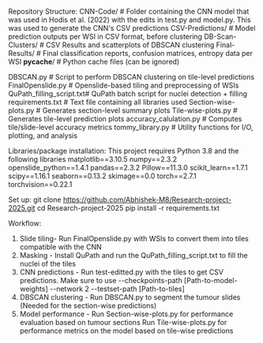 Repository Structure:
CNN-Code/                # Folder containing the CNN model that was used in Hodis et al. (2022) with the edits in test.py and model.py. This was used to generate the CNN's CSV predictions
CSV-Predictions/         # Model prediction outputs per WSI in CSV format, before clustering
DB-Scan-Clusters/        # CSV Results and scatterplots of DBSCAN clustering
Final-Results/           # Final classification reports, confusion matrices, entropy data per WSI
__pycache__/             # Python cache files (can be ignored)

DBSCAN.py                # Script to perform DBSCAN clustering on tile-level predictions
FinalOpenslide.py        # Openslide-based tiling and preprocessing of WSIs
QuPath_filling_script.txt# QuPath batch script for nuclei detection + filling
requirements.txt         # Text file containing all libraries used
Section-wise-plots.py    # Generates section-level summary plots
Tile-wise-plots.py       # Generates tile-level prediction plots
accuracy_calulation.py   # Computes tile/slide-level accuracy metrics
tommy_library.py         # Utility functions for I/O, plotting, and analysis

Libraries/package installation: This project requires Python 3.8 and the following libraries
matplotlib==3.10.5
numpy==2.3.2
openslide_python==1.4.1
pandas==2.3.2
Pillow==11.3.0
scikit_learn==1.7.1
scipy==1.16.1
seaborn==0.13.2
skimage==0.0
torch==2.7.1
torchvision==0.22.1

Set up:
git clone https://github.com/Abhishek-M8/Research-project-2025.git
cd Research-project-2025
pip install -r requirements.txt

Workflow:
1) Slide tiling- Run FinalOpenslide.py with WSIs to convert them into tiles compatible with the CNN
2) Masking - Install QuPath and run the QuPath_filling_script.txt to fill the nuclei of the tiles
3) CNN predictions - Run test-editted.py with the tiles to get CSV predictions. 
   Make sure to use --checkpoints-path [Path-to-model-weights] --network 2 --testset-path [Path-to-tiles]
4) DBSCAN clustering - Run DBSCAN.py to segment the tumour slides (Needed for the section-wise predictions)
5) Model performance - Run Section-wise-plots.py for performance evaluation based on tumour sections
                       Run Tile-wise-plots.py for performance metrics on the model based on tile-wise predictions

